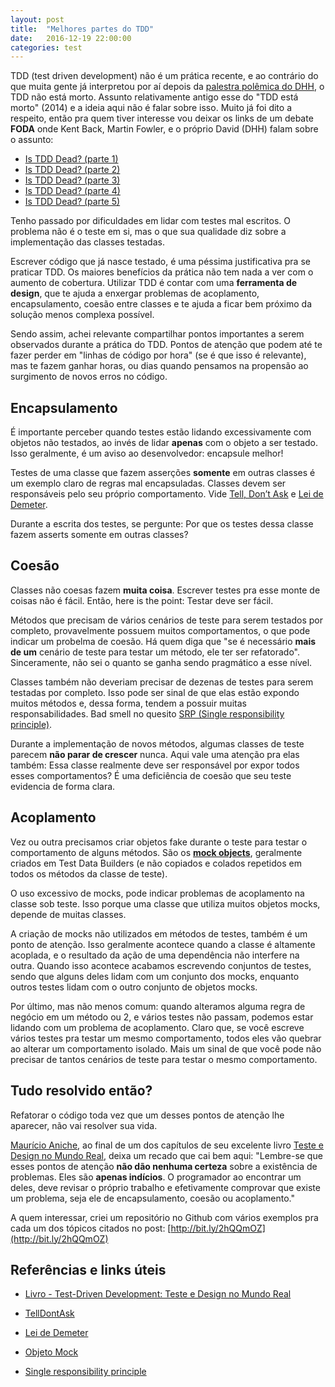 ```yaml
---
layout: post
title:  "Melhores partes do TDD"
date:   2016-12-19 22:00:00
categories: test
---
```



TDD (test driven development) não é um prática recente, e ao contrário do que muita gente já interpretou por aí depois da [palestra polêmica do DHH](https://www.youtube.com/watch?v=9LfmrkyP81M), o TDD não está morto. Assunto relativamente antigo esse do "TDD está morto" (2014) e a ideia aqui não é falar sobre isso. Muito já foi dito a respeito, então pra quem tiver interesse vou deixar os links de um debate **FODA** onde Kent Back, Martin Fowler, e o próprio David (DHH) falam sobre o assunto:

- [Is TDD Dead? (parte 1)](https://www.youtube.com/watch?v=z9quxZsLcfo)
- [Is TDD Dead? (parte 2)](https://www.youtube.com/watch?v=JoTB2mcjU7w) 
- [Is TDD Dead? (parte 3)](https://www.youtube.com/watch?v=YNw4baDz6WA)
- [Is TDD Dead? (parte 4)](https://www.youtube.com/watch?v=dGtasFJnUxI)
- [Is TDD Dead? (parte 5)](https://www.youtube.com/watch?v=gWD6REVeKW4)


Tenho passado por dificuldades em lidar com testes mal escritos. O problema não é o teste em si, mas o que sua qualidade diz sobre a implementação das classes testadas.

Escrever código que já nasce testado, é uma péssima justificativa pra se praticar TDD. Os maiores benefícios da prática não tem nada a ver com o aumento de cobertura. Utilizar TDD é contar com uma **ferramenta de design**, que te ajuda a enxergar problemas de acoplamento, encapsulamento, coesão entre classes e te ajuda a ficar bem próximo da solução menos complexa possível.

Sendo assim, achei relevante compartilhar pontos importantes a serem observados durante a prática do TDD. Pontos de atenção que podem até te fazer perder em "linhas de código por hora" (se é que isso é relevante), mas te fazem ganhar horas, ou dias quando pensamos na propensão ao surgimento de novos erros no código.

Encapsulamento
-------------
É importante perceber quando testes estão lidando excessivamente com objetos não testados, ao invés de lidar **apenas** com o objeto a ser testado. Isso geralmente, é um aviso ao desenvolvedor: encapsule melhor!

Testes de uma classe que fazem asserções **somente** em outras classes é um exemplo claro de regras mal encapsuladas. Classes devem ser responsáveis pelo seu próprio comportamento. Vide
[Tell, Don’t Ask](http://martinfowler.com/bliki/TellDontAsk.html)  e [Lei de Demeter](http://joleques.blogspot.com.br/2013/08/law-of-demeterlei-de-demeter.html).

Durante a escrita dos testes, se pergunte: Por que os testes dessa classe fazem asserts somente em outras classes?

Coesão
----
Classes não coesas fazem **muita coisa**. Escrever testes pra esse monte de coisas não é fácil. Então, here is the point: Testar deve ser fácil.

Métodos que precisam de vários cenários de teste para serem testados por completo, provavelmente possuem muitos comportamentos, o que pode indicar um probelma de coesão. Há quem diga que "se é necessário **mais de um** cenário de teste para  testar um método, ele ter ser refatorado". Sinceramente, não sei o quanto se ganha sendo pragmático a esse nível. 

Classes também não deveriam precisar de dezenas de testes para serem testadas por completo. Isso pode ser sinal de que elas estão expondo muitos métodos e, dessa forma, tendem a possuir muitas responsabilidades. Bad smell no quesito [SRP (Single responsibility principle)](https://en.wikipedia.org/wiki/Single_responsibility_principle).

Durante a implementação de novos métodos, algumas classes de teste parecem **não parar de crescer** nunca. Aqui vale uma atenção pra elas também: Essa classe realmente deve ser responsável por expor todos esses comportamentos? É uma deficiência de coesão que seu teste evidencia de forma clara.

Acoplamento
----
Vez ou outra precisamos criar objetos fake durante o teste para testar o comportamento de alguns métodos. São os **[mock objects](https://pt.wikipedia.org/wiki/Objeto_Mock)**, geralmente criados em Test Data Builders (e não copiados e colados repetidos em todos os métodos da classe de teste).

O uso excessivo de mocks, pode indicar problemas de acoplamento na classe sob teste. Isso porque uma classe que utiliza muitos objetos mocks, depende de muitas classes. 

A criação de mocks não utilizados em métodos de testes, também é um ponto de atenção. Isso geralmente acontece quando a classe é altamente acoplada, e o resultado da ação de uma dependência não interfere na outra. Quando isso acontece acabamos escrevendo conjuntos de testes, sendo que alguns deles lidam com um conjunto dos mocks, enquanto outros testes lidam com o outro conjunto de objetos mocks.

Por último, mas não menos comum: quando alteramos alguma regra de negócio em um método ou 2, e vários testes não passam, podemos estar lidando com um problema de acoplamento. Claro que, se você escreve vários testes pra testar um mesmo comportamento, todos eles vão quebrar ao alterar um comportamento isolado. Mais um sinal de que você pode não precisar de tantos cenários de teste para testar o mesmo comportamento.

Tudo resolvido então?
----
Refatorar o código toda vez que um desses pontos de atenção lhe aparecer, não vai resolver sua vida.

[Maurício Aniche](https://twitter.com/mauricioaniche), ao final de um dos capítulos de seu excelente livro [Teste e Design no Mundo Real](https://www.casadocodigo.com.br/products/livro-tdd), deixa um recado que cai bem aqui: "Lembre-se que esses pontos de atenção **não dão nenhuma certeza** sobre a existência de problemas. Eles são **apenas indícios**. O programador ao encontrar um deles, deve revisar o próprio trabalho e efetivamente comprovar que existe um problema, seja ele de encapsulamento, coesão ou acoplamento."


A quem interessar, criei um repositório no Github com vários exemplos pra cada um dos tópicos citados no post: [http://bit.ly/2hQQmOZ](http://bit.ly/2hQQmOZ)



Referências e links úteis
-------------
- [Livro - Test-Driven Development: Teste e Design no Mundo Real](https://www.casadocodigo.com.br/products/livro-tdd)

- [TellDontAsk](http://martinfowler.com/bliki/TellDontAsk.html)

- [Lei de Demeter](https://weblogs.asp.net/andrenobre/princ-237-pios-de-oop-a-lei-de-demeter-lod)

- [Objeto Mock](https://pt.wikipedia.org/wiki/Objeto_Mock)

- [Single responsibility principle](https://en.wikipedia.org/wiki/Single_responsibility_principle)